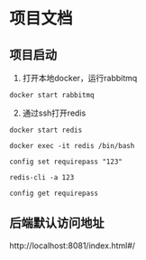 # 项目文档

## 项目启动

1. 打开本地docker，运行rabbitmq
    
```shell script
docker start rabbitmq
```

2. 通过ssh打开redis

```shell script
docker start redis

docker exec -it redis /bin/bash

config set requirepass "123"

redis-cli -a 123

config get requirepass
```

## 后端默认访问地址
http://localhost:8081/index.html#/

